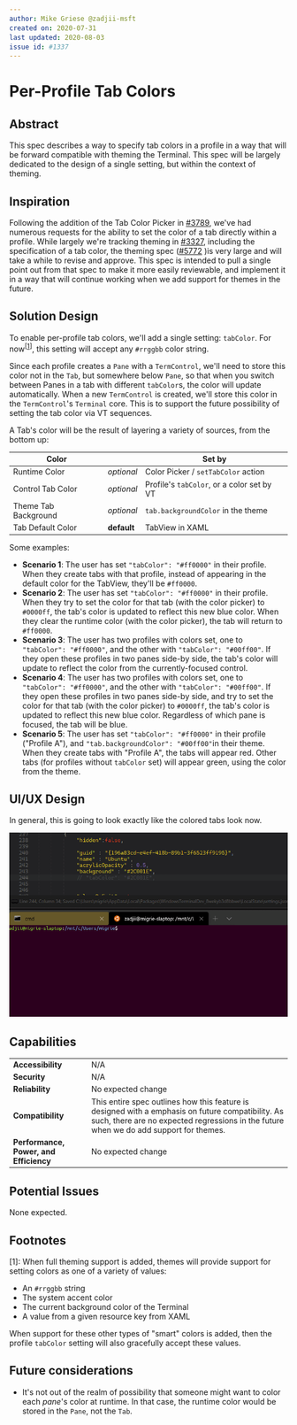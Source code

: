```yaml
---
author: Mike Griese @zadjii-msft
created on: 2020-07-31
last updated: 2020-08-03
issue id: #1337
---
```

# Per-Profile Tab Colors

## Abstract

This spec describes a way to specify tab colors in a profile in a way that will
be forward compatible with theming the Terminal. This spec will be largely
dedicated to the design of a single setting, but within the context of theming.

## Inspiration

Following the addition of the Tab Color Picker in [#3789], we've had numerous
requests for the ability to set the color of a tab directly within a profile.
While largely we're tracking theming in [#3327], including the specification of
a tab color, the theming spec ([#5772] )is very large and will take a while to
revise and approve. This spec is intended to pull a single point out from that
spec to make it more easily reviewable, and implement it in a way that will
continue working when we add support for themes in the future.

## Solution Design

To enable per-profile tab colors, we'll add a single setting: `tabColor`. For
now<sup>[[1](#user-content-footnote-1)]</sup>, this setting will accept any
`#rrggbb` color string.

Since each profile creates a `Pane` with a `TermControl`, we'll need to store
this color not in the `Tab`, but somewhere below `Pane`, so that when you switch
between Panes in a tab with different `tabColor`s, the color will update
automatically. When a new `TermControl` is created, we'll store this color in the
`TermControl`'s `Terminal` core. This is to support the future possibility of
setting the tab color via VT sequences.

A Tab's color will be the result of layering a variety of sources, from the bottom up:

Color | | Set by
-- | -- | --
Runtime Color | _optional_ |Color Picker / `setTabColor` action
Control Tab Color | _optional_ | Profile's `tabColor`, or a color set by VT
Theme Tab Background | _optional_ | `tab.backgroundColor` in the theme
Tab Default Color | **default** | TabView in XAML

Some examples:
* **Scenario 1**: The user has set `"tabColor": "#ff0000"` in their profile.
  When they create tabs with that profile, instead of appearing in the default
  color for the TabView, they'll be `#ff0000`.
* **Scenario 2**: The user has set `"tabColor": "#ff0000"` in their profile.
  When they try to set the color for that tab (with the color picker) to
  `#0000ff`, the tab's color is updated to reflect this new blue color. When
  they clear the runtime color (with the color picker), the tab will return to
  `#ff0000`.
* **Scenario 3**: The user has two profiles with colors set, one to `"tabColor":
  "#ff0000"`, and the other with `"tabColor": "#00ff00"`. If they open these
  profiles in two panes side-by side, the tab's color will update to reflect the
  color from the currently-focused control.
* **Scenario 4**: The user has two profiles with colors set, one to `"tabColor":
  "#ff0000"`, and the other with `"tabColor": "#00ff00"`. If they open these
  profiles in two panes side-by side, and try to set the color for that tab
  (with the color picker) to `#0000ff`, the tab's color is updated to reflect
  this new blue color. Regardless of which pane is focused, the tab will be
  blue.
* **Scenario 5**: The user has set `"tabColor": "#ff0000"` in their profile
  ("Profile A"), and `"tab.backgroundColor": "#00ff00"`in their theme. When they
  create tabs with "Profile A", the tabs will appear red. Other tabs (for
  profiles without `tabColor` set) will appear green, using the color from the
  theme.


## UI/UX Design

In general, this is going to look exactly like the colored tabs look now.

![preview](profile-tabColor-000.gif)

## Capabilities

<table>
<tr>
<td><strong>Accessibility</strong></td>
<td>
N/A
</td>
</tr>
<tr>
<td><strong>Security</strong></td>
<td>
N/A
</td>
</tr>
<tr>
<td><strong>Reliability</strong></td>
<td>
No expected change
</td>
</tr>
<tr>
<td><strong>Compatibility</strong></td>
<td>
This entire spec outlines how this feature is designed with a emphasis on future
compatibility. As such, there are no expected regressions in the future when we
do add support for themes.
</td>
</tr>
<tr>
<td><strong>Performance, Power, and Efficiency</strong></td>
<td>
No expected change
</td>
</tr>
</table>

## Potential Issues

None expected.

## Footnotes

<a id="footnote-1"><a>[1]: When full theming support is added, themes will
provide support for setting colors as one of a variety of values:

  * An `#rrggbb` string
  * The system accent color
  * The current background color of the Terminal
  * A value from a given resource key from XAML

When support for these other types of "smart" colors is added, then the profile
`tabColor` setting will also gracefully accept these values.

## Future considerations

* It's not out of the realm of possibility that someone might want to color each
  _pane_'s color at runtime. In that case, the runtime color would be stored in
  the `Pane`, not the `Tab`.



<!-- Footnotes -->

[#1337]: https://github.com/microsoft/terminal/issues/1337
[#3789]: https://github.com/microsoft/terminal/issues/3789
[#3327]: https://github.com/microsoft/terminal/issues/3327
[#5772]: https://github.com/microsoft/terminal/pull/5772

